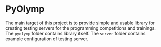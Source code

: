 PyOlymp
=======

The main target of this project is to provide simple and usable library
for creating testing servers for the programming competitions and
trainings. The `pyolymp` folder contains library itself. The `server`
folder contains example configuration of testing server.
